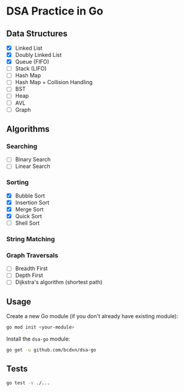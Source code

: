# DSA Practice in Go

## Data Structures

- [x] Linked List
- [x] Doubly Linked List
- [x] Queue (FIFO)
- [ ] Stack (LIFO)
- [ ] Hash Map
- [ ] Hash Map + Collision Handling
- [ ] BST
- [ ] Heap
- [ ] AVL
- [ ] Graph

## Algorithms

### Searching

- [ ] Binary Search
- [ ] Linear Search

### Sorting

- [x] Bubble Sort
- [x] Insertion Sort
- [x] Merge Sort
- [x] Quick Sort
- [ ] Shell Sort

### String Matching

### Graph Traversals

- [ ] Breadth First
- [ ] Depth First
- [ ] Dijkstra's algorithm (shortest path)

## Usage

Create a new Go module (if you don't already have existing module):

```bash
go mod init <your-module>
```

Install the `dsa-go` module:

```bash
go get -u github.com/bcdxn/dsa-go
```

## Tests

```bash
go test -v ./...
```

